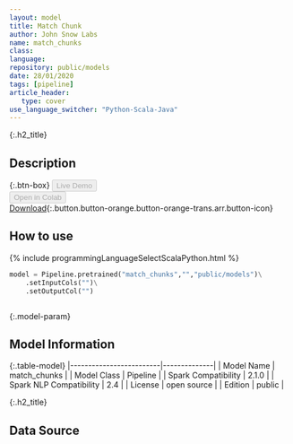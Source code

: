 ```yaml
---
layout: model
title: Match Chunk
author: John Snow Labs
name: match_chunks
class: 
language: 
repository: public/models
date: 28/01/2020
tags: [pipeline]
article_header:
   type: cover
use_language_switcher: "Python-Scala-Java"
---
```


{:.h2_title}
## Description 




{:.btn-box}
<button class="button button-orange" disabled>Live Demo</button><br/><button class="button button-orange" disabled>Open in Colab</button><br/>[Download](https://s3.amazonaws.com/auxdata.johnsnowlabs.com/public/models/match_chunks_en_2.1.0_2.4_1580246868138.zip){:.button.button-orange.button-orange-trans.arr.button-icon}<br/>

## How to use 
<div class="tabs-box" markdown="1">

{% include programmingLanguageSelectScalaPython.html %}

```python
model = Pipeline.pretrained("match_chunks","","public/models")\
	.setInputCols("")\
	.setOutputCol("")
```

```scala

```
</div>



{:.model-param}
## Model Information

{:.table-model}
|-------------------------|--------------|
| Model Name              | match_chunks |
| Model Class             | Pipeline     |
| Spark Compatibility     | 2.1.0        |
| Spark NLP Compatibility | 2.4          |
| License                 | open source  |
| Edition                 | public       |




{:.h2_title}
## Data Source


